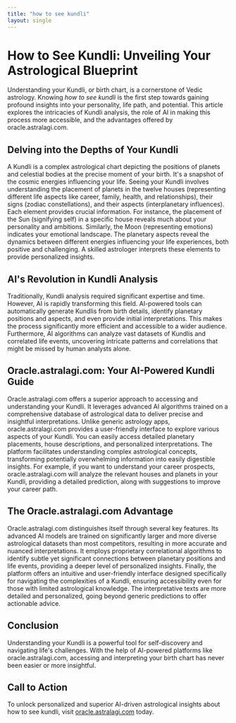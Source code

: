 ```yaml
---
title: "how to see kundli"
layout: single
---
```


# How to See Kundli: Unveiling Your Astrological Blueprint

Understanding your Kundli, or birth chart, is a cornerstone of Vedic astrology.  Knowing *how to see kundli* is the first step towards gaining profound insights into your personality, life path, and potential. This article explores the intricacies of Kundli analysis, the role of AI in making this process more accessible, and the advantages offered by oracle.astralagi.com.

## Delving into the Depths of Your Kundli

A Kundli is a complex astrological chart depicting the positions of planets and celestial bodies at the precise moment of your birth.  It's a snapshot of the cosmic energies influencing your life.  Seeing your Kundli involves understanding the placement of planets in the twelve houses (representing different life aspects like career, family, health, and relationships), their signs (zodiac constellations), and their aspects (interplanetary influences). Each element provides crucial information. For instance, the placement of the Sun (signifying self) in a specific house reveals much about your personality and ambitions. Similarly, the Moon (representing emotions) indicates your emotional landscape.  The planetary aspects reveal the dynamics between different energies influencing your life experiences, both positive and challenging.  A skilled astrologer interprets these elements to provide personalized insights.

## AI's Revolution in Kundli Analysis

Traditionally, Kundli analysis required significant expertise and time.  However, AI is rapidly transforming this field. AI-powered tools can automatically generate Kundlis from birth details, identify planetary positions and aspects, and even provide initial interpretations.  This makes the process significantly more efficient and accessible to a wider audience.  Furthermore, AI algorithms can analyze vast datasets of Kundlis and correlated life events, uncovering intricate patterns and correlations that might be missed by human analysts alone.

## Oracle.astralagi.com: Your AI-Powered Kundli Guide

Oracle.astralagi.com offers a superior approach to accessing and understanding your Kundli.  It leverages advanced AI algorithms trained on a comprehensive database of astrological data to deliver precise and insightful interpretations.  Unlike generic astrology apps, oracle.astralagi.com provides a user-friendly interface to explore various aspects of your Kundli. You can easily access detailed planetary placements, house descriptions, and personalized interpretations. The platform facilitates understanding complex astrological concepts, transforming potentially overwhelming information into easily digestible insights.  For example, if you want to understand your career prospects, oracle.astralagi.com will analyze the relevant houses and planets in your Kundli, providing a detailed prediction, along with suggestions to improve your career path.

## The Oracle.astralagi.com Advantage

Oracle.astralagi.com distinguishes itself through several key features. Its advanced AI models are trained on significantly larger and more diverse astrological datasets than most competitors, resulting in more accurate and nuanced interpretations. It employs proprietary correlational algorithms to identify subtle yet significant connections between planetary positions and life events, providing a deeper level of personalized insights. Finally, the platform offers an intuitive and user-friendly interface designed specifically for navigating the complexities of a Kundli, ensuring accessibility even for those with limited astrological knowledge.  The interpretative texts are more detailed and personalized, going beyond generic predictions to offer actionable advice.

## Conclusion

Understanding your Kundli is a powerful tool for self-discovery and navigating life's challenges. With the help of AI-powered platforms like oracle.astralagi.com, accessing and interpreting your birth chart has never been easier or more insightful.

## Call to Action

To unlock personalized and superior AI-driven astrological insights about how to see kundli, visit [oracle.astralagi.com](https://oracle.astralagi.com) today.